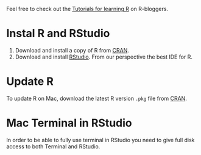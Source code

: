 Feel free to check out the [Tutorials for learning R](https://www.r-bloggers.com/how-to-learn-r-2/) on R-bloggers.

# Instal R and RStudio
1. Download and install a copy of R from [CRAN](https://cran.r-project.org/).
2. Download and install [RStudio](https://rstudio.com/). From our perspective the best IDE for R.

# Update R
To update R on Mac, download the latest R version `.pkg` file from [CRAN](https://cran.r-project.org/).

# Mac Terminal in RStudio
In order to be able to fully use terminal in RStudio you need to give full disk access to both Terminal and RStudio.

